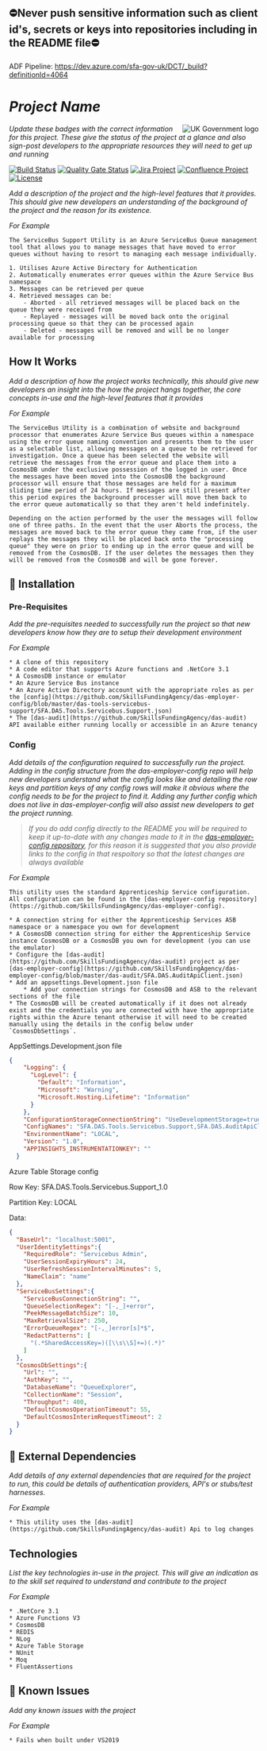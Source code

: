 ## ⛔Never push sensitive information such as client id's, secrets or keys into repositories including in the README file⛔

ADF Pipeline: https://dev.azure.com/sfa-gov-uk/DCT/_build?definitionId=4064

# _Project Name_

<img src="https://avatars.githubusercontent.com/u/9841374?s=200&v=4" align="right" alt="UK Government logo">

_Update these badges with the correct information for this project. These give the status of the project at a glance and also sign-post developers to the appropriate resources they will need to get up and running_

[![Build Status](https://dev.azure.com/sfa-gov-uk/Digital%20Apprenticeship%20Service/_apis/build/status/_projectname_?branchName=master)](https://dev.azure.com/sfa-gov-uk/Digital%20Apprenticeship%20Service/_build/latest?definitionId=_projectid_&branchName=master)
[![Quality Gate Status](https://sonarcloud.io/api/project_badges/measure?project=_projectId_&metric=alert_status)](https://sonarcloud.io/dashboard?id=_projectId_)
[![Jira Project](https://img.shields.io/badge/Jira-Project-blue)](https://skillsfundingagency.atlassian.net/secure/RapidBoard.jspa?rapidView=564&projectKey=_projectKey_)
[![Confluence Project](https://img.shields.io/badge/Confluence-Project-blue)](https://skillsfundingagency.atlassian.net/wiki/spaces/_pageurl_)
[![License](https://img.shields.io/badge/license-MIT-lightgrey.svg?longCache=true&style=flat-square)](https://en.wikipedia.org/wiki/MIT_License)

_Add a description of the project and the high-level features that it provides. This should give new developers an understanding of the background of the project and the reason for its existence._

_For Example_

```
The ServiceBus Support Utility is an Azure ServiceBus Queue management tool that allows you to manage messages that have moved to error queues without having to resort to managing each message individually.

1. Utilises Azure Active Directory for Authentication
2. Automatically enumerates error queues within the Azure Service Bus namespace
3. Messages can be retrieved per queue
4. Retrieved messages can be:
    - Aborted - all retrieved messages will be placed back on the queue they were received from
    - Replayed - messages will be moved back onto the original processing queue so that they can be processed again
    - Deleted - messages will be removed and will be no longer available for processing
```

## How It Works

_Add a description of how the project works technically, this should give new developers an insight into the how the project hangs together, the core concepts in-use and the high-level features that it provides_

_For Example_
```
The ServiceBus Utility is a combination of website and background processor that enumerates Azure Service Bus queues within a namespace using the error queue naming convention and presents them to the user as a selectable list, allowing messages on a queue to be retrieved for investigation. Once a queue has been selected the website will retrieve the messages from the error queue and place them into a CosmosDB under the exclusive possession of the logged in user. Once the messages have been moved into the CosmosDB the background processor will ensure that those messages are held for a maximum sliding time period of 24 hours. If messages are still present after this period expires the background processer will move them back to the error queue automatically so that they aren't held indefinitely.

Depending on the action performed by the user the messages will follow one of three paths. In the event that the user Aborts the process, the messages are moved back to the error queue they came from, if the user replays the messages they will be placed back onto the "processing queue" they were on prior to ending up in the error queue and will be removed from the CosmosDB. If the user deletes the messages then they will be removed from the CosmosDB and will be gone forever.
```

## 🚀 Installation

### Pre-Requisites

_Add the pre-requisites needed to successfully run the project so that new developers know how they are to setup their development environment_

_For Example_
```
* A clone of this repository
* A code editor that supports Azure functions and .NetCore 3.1
* A CosmosDB instance or emulator
* An Azure Service Bus instance
* An Azure Active Directory account with the appropriate roles as per the [config](https://github.com/SkillsFundingAgency/das-employer-config/blob/master/das-tools-servicebus-support/SFA.DAS.Tools.Servicebus.Support.json)
* The [das-audit](https://github.com/SkillsFundingAgency/das-audit) API available either running locally or accessible in an Azure tenancy    
```
### Config

_Add details of the configuration required to successfully run the project. Adding in the config structure from the das-employer-config repo will help new developers understand what the config looks like and detailing the row keys and partition keys of any config rows will make it obvious where the config needs to be for the project to find it. Adding any further config which does not live in das-employer-config will also assist new developers to get the project running._

> _If you do add config directly to the README you will be required to keep it up-to-date with any changes made to it in the [das-employer-config repository](https://github.com/SkillsFundingAgency/das-employer-config), for this reason it is suggested that you also provide links to the config in that respoitory so that the latest changes are always available_

_For Example_
```
This utility uses the standard Apprenticeship Service configuration. All configuration can be found in the [das-employer-config repository](https://github.com/SkillsFundingAgency/das-employer-config).

* A connection string for either the Apprenticeship Services ASB namespace or a namespace you own for development
* A CosmosDB connection string for either the Apprenticeship Service instance CosmosDB or a CosmosDB you own for development (you can use the emulator)
* Configure the [das-audit](https://github.com/SkillsFundingAgency/das-audit) project as per [das-employer-config](https://github.com/SkillsFundingAgency/das-employer-config/blob/master/das-audit/SFA.DAS.AuditApiClient.json)
* Add an appsettings.Development.json file
    * Add your connection strings for CosmosDB and ASB to the relevant sections of the file
* The CosmosDB will be created automatically if it does not already exist and the credentials you are connected with have the appropriate rights within the Azure tenant otherwise it will need to be created manually using the details in the config below under `CosmosDbSettings`.
```
AppSettings.Development.json file
```json
{
    "Logging": {
      "LogLevel": {
        "Default": "Information",
        "Microsoft": "Warning",
        "Microsoft.Hosting.Lifetime": "Information"
      }
    },
    "ConfigurationStorageConnectionString": "UseDevelopmentStorage=true;",
    "ConfigNames": "SFA.DAS.Tools.Servicebus.Support,SFA.DAS.AuditApiClient",
    "EnvironmentName": "LOCAL",
    "Version": "1.0",
    "APPINSIGHTS_INSTRUMENTATIONKEY": ""
  }  
```

Azure Table Storage config

Row Key: SFA.DAS.Tools.Servicebus.Support_1.0

Partition Key: LOCAL

Data:

```json
{
  "BaseUrl": "localhost:5001",
  "UserIdentitySettings":{
    "RequiredRole": "Servicebus Admin", 
    "UserSessionExpiryHours": 24,
    "UserRefreshSessionIntervalMinutes": 5,
    "NameClaim": "name"
  },
  "ServiceBusSettings":{
    "ServiceBusConnectionString": "",
    "QueueSelectionRegex": "[-,_]+error",
    "PeekMessageBatchSize": 10,
    "MaxRetrievalSize": 250,
    "ErrorQueueRegex": "[-,_]error[s]*$",
    "RedactPatterns": [
      "(.*SharedAccessKey=)([\\s\\S]+=)(.*)"
    ]
  },
  "CosmosDbSettings":{
    "Url": "",
    "AuthKey": "",
    "DatabaseName": "QueueExplorer",
    "CollectionName": "Session",
    "Throughput": 400,
    "DefaultCosmosOperationTimeout": 55,
    "DefaultCosmosInterimRequestTimeout": 2
  }
}
```

## 🔗 External Dependencies

_Add details of any external dependencies that are required for the project to run, this could be details of authentication providers, API's or stubs/test harnesses._

_For Example_
```
* This utility uses the [das-audit](https://github.com/SkillsFundingAgency/das-audit) Api to log changes
```

## Technologies

_List the key technologies in-use in the project. This will give an indication as to the skill set required to understand and contribute to the project_

_For Example_
```
* .NetCore 3.1
* Azure Functions V3
* CosmosDB
* REDIS
* NLog
* Azure Table Storage
* NUnit
* Moq
* FluentAssertions
```

## 🐛 Known Issues

_Add any known issues with the project_

_For Example_

```
* Fails when built under VS2019
```
